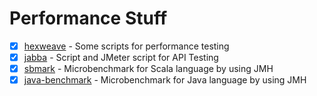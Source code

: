 # Performance Stuff

* [X] [hexweave](./hexweave) - Some scripts for performance testing
* [X] [jabba](./jabba) - Script and JMeter script for API Testing
* [X] [sbmark](./sbmark) - Microbenchmark for Scala language by using JMH  
* [X] [java-benchmark](./java-benchmark) - Microbenchmark for Java language by using JMH  
